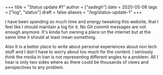 +++
title = "Status update #1"
author = ["sadegh"]
date = 2020-05-08
tags = ["log", "status"]
draft = false
aliases = "/log/status-update-1"
+++

I have been spending so much time and energy tweaking this website, that I feel
like I should maintain a log for it. No Git commit messages are not enough anymore.
It's kinda fun owning a place on the internet but at the same time it should at
least mean something.

Also It is a better place to write about personal experiences about non tech
stuff and I don't have to worry about too much for the content. I seriously think the media in Iran is not
representing different angles to a problem. All I hear is only two sides
where as there could be thousands of views and perspectives to any problem.

